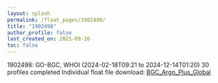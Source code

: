 ```yaml
---
layout: splash
permalink: /float_pages/1902498/
title: "1902498"
author_profile: false
last_created_on: 2025-09-26
toc: false
---
```

 
1902498: GO-BGC, WHOI (2024-02-18T09:21 to 2024-12-14T01:20)
30 profiles completed
Individual float file download: [BGC_Argo_Plus_Global](https://ftp.soest.hawaii.edu/bgc_argo_plus/Individual_Floats/outliers_removed/1902498_Sprof_processed.nc)
